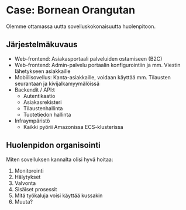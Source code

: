 # Case: Bornean Orangutan

Olemme ottamassa uutta sovelluskokonaisuutta huolenpitoon.

## Järjestelmäkuvaus

* Web-frontend: Asiakasportaali palveluiden ostamiseen (B2C)
* Web-frontend: Admin-palvelu portaalin konfigurointiin ja mm. Viestin lähetykseen asiakkaille
* Mobiilisovellus: Kanta-asiakkaille, voidaan käyttää mm. Tilausten seurantaan ja kivijalkamyymälöissä
* Backendit / API:t
  * Autentikaatio
  * Asiakasrekisteri
  * Tilaustenhallinta
  * Tuotetiedon hallinta
* Infraympäristö
  * Kaikki pyörii Amazonissa ECS-klusterissa

## Huolenpidon organisointi

Miten sovelluksen kannalta olisi hyvä hoitaa:

1. Monitorointi
2. Hälytykset
3. Valvonta
4. Sisäiset prosessit
5. Mitä työkaluja voisi käyttää kussakin
6. Muuta?